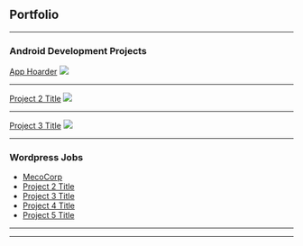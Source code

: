 ## Portfolio

---

### Android Development Projects
[App Hoarder](/sample_page)
<img src="https://lh3.googleusercontent.com/yMxdhXSPKsaG4cveoFwQdTfxb6WP5ZQrMNUlUtvhJG0rcfHqAmneNVcSzy-dC5q498rj=s180"/>

---
[Project 2 Title](/pdf/sample_presentation.pdf)
<img src="images/dummy_thumbnail.jpg?raw=true"/>

---
[Project 3 Title](http://example.com/)
<img src="images/dummy_thumbnail.jpg?raw=true"/>

---

### Wordpress Jobs

- [MecoCorp](http://www.mecocorp.com/)
- [Project 2 Title](http://example.com/)
- [Project 3 Title](http://example.com/)
- [Project 4 Title](http://example.com/)
- [Project 5 Title](http://example.com/)

---




---
